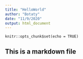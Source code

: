 ```yaml
---
title: "HelloWorld"
author: "Botaty"
date: "11/9/2020"
output: html_document
---
```


```{r setup, include=FALSE}
knitr::opts_chunk$set(echo = TRUE)
```


## This is a markdown file

